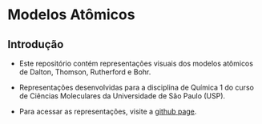 # **Modelos Atômicos**  
## **Introdução**

- Este repositório contém representações visuais dos modelos atômicos de Dalton, Thomson, Rutherford e Bohr.

- Representações desenvolvidas para a disciplina de Química 1 do curso de Ciências Moleculares da Universidade de São Paulo (USP).

- Para acessar as representações, visite a [github page](https://hermengardo.github.io/modelosAtomicos/).
